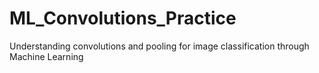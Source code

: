 # ML_Convolutions_Practice
Understanding convolutions and pooling for image classification through Machine Learning

